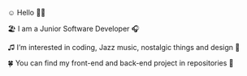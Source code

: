 ☺️ Hello 👋🏻

🏖 I am a Junior Software Developer 🎧

♫ I’m interested in coding, Jazz music, nostalgic things and design 🎨

🍀 You can find my front-end and back-end project in repositories 🌟
